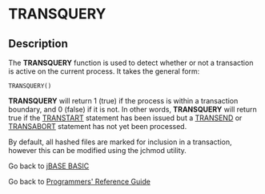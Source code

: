 # TRANSQUERY

<PageHeader />

## Description

The **TRANSQUERY** function is used to detect whether or not a transaction is active on the current process. It takes the general form:

```
TRANSQUERY()
```

**TRANSQUERY** will return 1 (true) if the process is within a transaction boundary, and 0 (false) if it is not. In other words, **TRANSQUERY** will return true if the [TRANSTART](./../transtart) statement has been issued but a [TRANSEND](./../transend) or [TRANSABORT](./../transabort) statement has not yet been processed.

By default, all hashed files are marked for inclusion in a transaction, however this can be modified using the jchmod utility.

Go back to [jBASE BASIC](./../README.md)

Go back to [Programmers' Reference Guide](./../../reference-guides/jbc/README.md)

<PageFooter />
